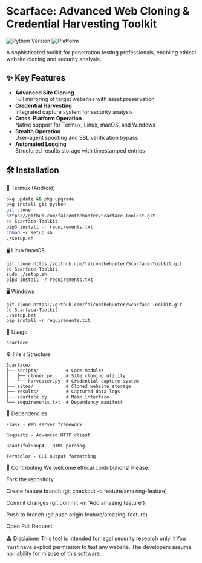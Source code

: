 # Scarface: Advanced Web Cloning & Credential Harvesting Toolkit

![Python Version](https://img.shields.io/badge/python-3.8%2B-blue)
![Platform](https://img.shields.io/badge/platform-cross--platform-brightgreen)

A sophisticated toolkit for penetration testing professionals, enabling ethical website cloning and security analysis.

## ✨ Key Features

- **Advanced Site Cloning**  
  Full mirroring of target websites with asset preservation
- **Credential Harvesting**  
  Integrated capture system for security analysis
- **Cross-Platform Operation**  
  Native support for Termux, Linux, macOS, and Windows
- **Stealth Operation**  
  User-agent spoofing and SSL verification bypass
- **Automated Logging**  
  Structured results storage with timestamped entries

## 🛠️ Installation

📱 Termux (Android)
```bash
pkg update && pkg upgrade
pkg install git python
git clone
https://github.com/falconthehunter/Scarface-Toolkit.git
cd Scarface-Toolkit
pip3 install -r requirements.txt
chmod +x setup.sh
./setup.sh
```
🖥️ Linux/macOS
```
git clone https://github.com/falconthehunter/Scarface-Toolkit.git
cd Scarface-Toolkit
sudo ./setup.sh
pip3 install -r requirements.txt
```
🖥️ Windows
```
git clone https://github.com/falconthehunter/Scarface-Toolkit.git
cd Scarface-Toolkit
.\setup.bat
pip install -r requirements.txt
```
🚀 Usage
```
scarface
```
⚙️ File's Structure
```
Scarface/
├── scripts/          # Core modules
│   ├── cloner.py     # Site cloning utility
│   └── harvester.py  # Credential capture system
├── sites/            # Cloned website storage
├── results/          # Captured data logs
├── scarface.py       # Main interface
└── requirements.txt  # Dependency manifest
```
🔧 Dependencies
```
Flask - Web server framework

Requests - Advanced HTTP client

BeautifulSoup4 - HTML parsing

Termcolor - CLI output formatting
```
🤝 Contributing
We welcome ethical contributions! Please:

Fork the repository

Create feature branch (git checkout -b feature/amazing-feature)

Commit changes (git commit -m 'Add amazing feature')

Push to branch (git push origin feature/amazing-feature)

Open Pull Request

⚠️ Disclaimer
This tool is intended for legal security research only.
❗ You must have explicit permission to test any website.
The developers assume no liability for misuse of this software.
